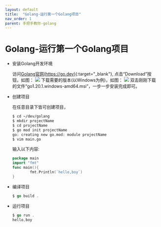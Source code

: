 ```yaml
---
layout: default
title:  "Golang-运行第一个Golang项目"
nav_order: 1
parent: 手把手教你-golang
---
```


# Golang-运行第一个Golang项目
- 安装Golang开发环境

    访问[Golang官网(https://go.dev)](https://go.dev/dl/){:target="_blank"},
点击“Download”按钮，如图：
![](/assets/images/golang/officewebsite.png)
    下载需要的版本(以Windows为例)，如图：
![](/assets/images/golang/dl.png)
    双击刚刚下载的文件“go1.20.1.windows-amd64.msi”，一步一步安装完成即可。

- 创建项目

    在任意目录下皆可创建项目，
    ```bash
    $ cd ~/dev/golang
    $ mkdir projectName
    $ cd projectName
    $ go mod init projectName
    go: creating new go.mod: module projectName
    $ vim main.go
    ```
    输入以下内容:
    ```go
    package main
    import "fmt"
    func main(){
            fmt.Println(`hello,boy`)
    }
    ```
- 编译项目

    ```go
    $ go build .
    ```

- 运行项目
    ```go
    $ go run .
    hello,boy
    ```

